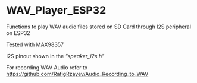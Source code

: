 # WAV_Player_ESP32
Functions to play WAV audio files stored on SD Card through I2S peripheral on ESP32

Tested with MAX98357

I2S pinout shown in the _"speaker_i2s.h"_

For recording WAV Audio refer to https://github.com/RafigRzayev/Audio_Recording_to_WAV
